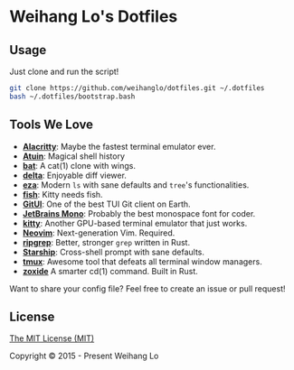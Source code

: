 # Weihang Lo's Dotfiles 

## Usage

Just clone and run the script!

```bash
git clone https://github.com/weihanglo/dotfiles.git ~/.dotfiles
bash ~/.dotfiles/bootstrap.bash
```

## Tools We Love

- [**Alacritty**]: Maybe the fastest terminal emulator ever.
- [**Atuin**]: Magical shell history 
- [**bat**]: A cat(1) clone with wings.
- [**delta**]: Enjoyable diff viewer.
- [**eza**]: Modern `ls` with sane defaults and `tree`'s functionalities.
- [**fish**]: Kitty needs fish.
- [**GitUI**]: One of the best TUI Git client on Earth.
- [**JetBrains Mono**]: Probably the best monospace font for coder.
- [**kitty**]: Another GPU-based terminal emulator that just works.
- [**Neovim**]: Next-generation Vim. Required.
- [**ripgrep**]: Better, stronger `grep` written in Rust.
- [**Starship**]: Cross-shell prompt with sane defaults.
- [**tmux**]: Awesome tool that defeats all terminal window managers.
- [**zoxide**] A smarter cd(1) command. Built in Rust.

Want to share your config file? 
Feel free to create an issue or pull request!

## License

[The MIT License (MIT)](LICENSE)

Copyright © 2015 - Present Weihang Lo

[**Alacritty**]: https://github.com/jwilm/alacritty
[**Atuin**]: https://atuin.sh/
[**bat**]: https://github.com/sharkdp/bat
[**delta**]: https://github.com/dandavison/delta
[**eza**]: https://github.com/eza-community/eza
[**fish**]: https://fishshell.com/
[**GitUI**]: https://github.com/extrawurst/gitui
[**JetBrains Mono**]: https://www.jetbrains.com/lp/mono/
[**kitty**]: https://sw.kovidgoyal.net/kitty/
[**Neovim**]: https://neovim.io
[**ripgrep**]: https://github.com/burntsushi/ripgrep
[**Starship**]: https://starship.rs
[**tmux**]: https://tmux.github.io
[**zoxide**]: https://github.com/ajeetdsouza/zoxide
